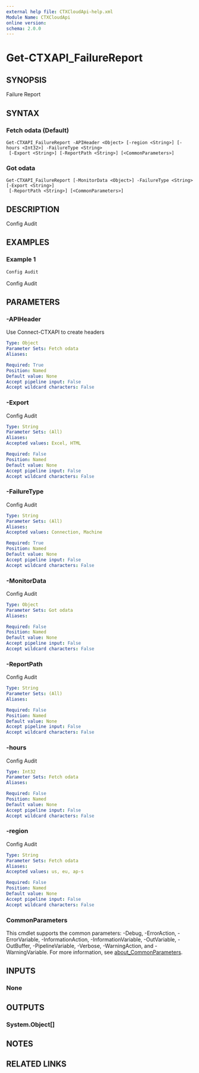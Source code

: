 ```yaml
---
external help file: CTXCloudApi-help.xml
Module Name: CTXCloudApi
online version:
schema: 2.0.0
---
```


# Get-CTXAPI_FailureReport

## SYNOPSIS
Failure Report

## SYNTAX

### Fetch odata (Default)
```
Get-CTXAPI_FailureReport -APIHeader <Object> [-region <String>] [-hours <Int32>] -FailureType <String>
 [-Export <String>] [-ReportPath <String>] [<CommonParameters>]
```

### Got odata
```
Get-CTXAPI_FailureReport [-MonitorData <Object>] -FailureType <String> [-Export <String>]
 [-ReportPath <String>] [<CommonParameters>]
```

## DESCRIPTION
Config Audit

## EXAMPLES

### Example 1
```powershell
Config Audit
```

Config Audit

## PARAMETERS

### -APIHeader
Use Connect-CTXAPI to create headers

```yaml
Type: Object
Parameter Sets: Fetch odata
Aliases:

Required: True
Position: Named
Default value: None
Accept pipeline input: False
Accept wildcard characters: False
```

### -Export
Config Audit

```yaml
Type: String
Parameter Sets: (All)
Aliases:
Accepted values: Excel, HTML

Required: False
Position: Named
Default value: None
Accept pipeline input: False
Accept wildcard characters: False
```

### -FailureType
Config Audit

```yaml
Type: String
Parameter Sets: (All)
Aliases:
Accepted values: Connection, Machine

Required: True
Position: Named
Default value: None
Accept pipeline input: False
Accept wildcard characters: False
```

### -MonitorData
Config Audit

```yaml
Type: Object
Parameter Sets: Got odata
Aliases:

Required: False
Position: Named
Default value: None
Accept pipeline input: False
Accept wildcard characters: False
```

### -ReportPath
Config Audit

```yaml
Type: String
Parameter Sets: (All)
Aliases:

Required: False
Position: Named
Default value: None
Accept pipeline input: False
Accept wildcard characters: False
```

### -hours
Config Audit

```yaml
Type: Int32
Parameter Sets: Fetch odata
Aliases:

Required: False
Position: Named
Default value: None
Accept pipeline input: False
Accept wildcard characters: False
```

### -region
Config Audit

```yaml
Type: String
Parameter Sets: Fetch odata
Aliases:
Accepted values: us, eu, ap-s

Required: False
Position: Named
Default value: None
Accept pipeline input: False
Accept wildcard characters: False
```

### CommonParameters
This cmdlet supports the common parameters: -Debug, -ErrorAction, -ErrorVariable, -InformationAction, -InformationVariable, -OutVariable, -OutBuffer, -PipelineVariable, -Verbose, -WarningAction, and -WarningVariable. For more information, see [about_CommonParameters](http://go.microsoft.com/fwlink/?LinkID=113216).

## INPUTS

### None

## OUTPUTS

### System.Object[]

## NOTES

## RELATED LINKS
